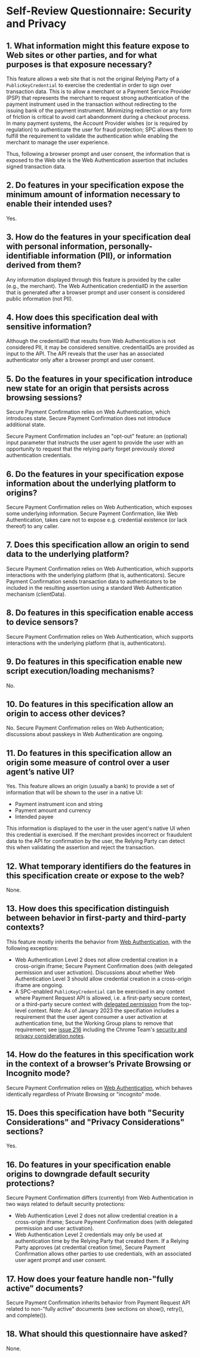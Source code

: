 # Self-Review Questionnaire: Security and Privacy

## 1.  What information might this feature expose to Web sites or other parties, and for what purposes is that exposure necessary? 

This feature allows a web site that is not the original Relying Party of a
`PublicKeyCredential` to exercise the credential in order to sign over
transaction data. This is to allow a merchant or a Payment Service Provider
(PSP) that represents the merchant to request strong authentication of the
payment instrument used in the transaction without redirecting to the issuing
bank of the payment instrument. Minimizing redirection or any form of friction
is critical to avoid cart abandonment during a checkout process. In many
payment systems, the Account Provider wishes (or is required by regulation) to
authenticate the user for fraud protection; SPC allows them to fulfill the
requirement to validate the authentication while enabling the merchant to
manage the user experience.

Thus, following a browser prompt and user consent, the information
that is exposed to the Web site is the Web Authentication assertion
that includes signed transaction data.

## 2. Do features in your specification expose the minimum amount of information necessary to enable their intended uses? 

Yes.

## 3. How do the features in your specification deal with personal information, personally-identifiable information (PII), or information derived from them?

Any information displayed through this feature is provided by the
caller (e.g., the merchant). The Web Authentication credentialID in
the assertion that is generated after a browser prompt and user
consent is considered public information (not PII).

## 4. How does this specification deal with sensitive information?

Although the credentialID that results from Web Authentication is not considered
PII, it may be considered sensitive. credentialIDs are provided as input
to the API. The API reveals that the user has an associated authenticator only
after a browser prompt and user consent.

## 5. Do the features in your specification introduce new state for an origin that persists across browsing sessions? 

Secure Payment Confirmation relies on Web Authentication, which introduces state. Secure Payment Confirmation does not introduce additional state.

Secure Payment Confirmation includes an "opt-out" feature: an
(optional) input parameter that instructs the user agent to provide
the user with an opportunity to request that the relying party forget
previously stored authentication credentials.

## 6. Do the features in your specification expose information about the underlying platform to origins?

Secure Payment Confirmation relies on Web Authentication, which
exposes some underlying information.  Secure Payment Confirmation,
like Web Authentication, takes care not to expose e.g. credential
existence (or lack thereof) to any caller.

## 7. Does this specification allow an origin to send data to the underlying platform? 

Secure Payment Confirmation relies on Web Authentication, which supports interactions with the
underlying platform (that is, authenticators). Secure Payment Confirmation sends transaction
data to authenticators to be included in the resulting assertion using a standard Web
Authentication mechanism (clientData).

## 8. Do features in this specification enable access to device sensors? 

Secure Payment Confirmation relies on Web Authentication, which supports interactions with the
underlying platform (that is, authenticators).

## 9. Do features in this specification enable new script execution/loading mechanisms? 

No.

## 10. Do features in this specification allow an origin to access other devices? 

No. Secure Payment Confirmation relies on Web Authentication; discussions about passkeys in Web Authentication are ongoing.

## 11. Do features in this specification allow an origin some measure of control over a user agent’s native UI? 

Yes. This feature allows an origin (usually a bank) to provide a set of
information that will be shown to the user in a native UI:

* Payment instrument icon and string
* Payment amount and currency
* Intended payee

This information is displayed to the user in the user agent's native UI when
this credential is exercised. If the merchant provides incorrect or fraudulent
data to the API for confirmation by the user, the Relying Party can detect this
when validating the assertion and reject the transaction.

## 12. What temporary identifiers do the features in this specification create or expose to the web? 

None.

## 13. How does this specification distinguish between behavior in first-party and third-party contexts? 

This feature mostly inherits the behavior from [Web Authentication], with the
following exceptions:

- Web Authentication Level 2 does not allow credential creation in a cross-origin iframe; Secure Payment Confirmation does (with delegated permission and user activation). Discussions about whether Web Authentication Level 3 should allow credential creation in a cross-origin iframe are ongoing.
- A SPC-enabled `PublicKeyCredential` can be exercised in any context where
  Payment Request API is allowed, i.e. a first-party secure context, or a
  third-party secure context with [delegated permission] from the top-level
  context. Note: As of January 2023 the specifiation includes a requirement that the user agent consumer a user activation at authentication time, but the Working Group plans to remove that requirement; see [issue 216](https://github.com/w3c/secure-payment-confirmation/issues/216) including the Chrome Team's [security and privacy consideration notes](https://github.com/w3c/secure-payment-confirmation/issues/216#issue-1455821580).

[delegated permission]: https://w3c.github.io/payment-request/#permissions-policy

## 14. How do the features in this specification work in the context of a browser’s Private Browsing or Incognito mode?

Secure Payment Confirmation relies on [Web Authentication], which
behaves identically regardless of Private Browsing or "incognito"
mode.

## 15. Does this specification have both "Security Considerations" and "Privacy Considerations" sections? 

Yes.

## 16. Do features in your specification enable origins to downgrade default security protections?

Secure Payment Confirmation differs (currently) from Web Authentication in two ways related to default security protections:

* Web Authentication Level 2 does not allow credential creation in a cross-origin iframe; Secure Payment Confirmation does (with delegated permission and user activation).
* Web Authentication Level 2 credentials may only be used at authentication time by the Relying Party that created them. If a Relying Party approves (at credential creation time), Secure Payment Confirmation allows other parties to use credentials, with an associated user agent prompt and user consent.

## 17. How does your feature handle non-"fully active" documents?

Secure Payment Confirmation inherits behavior from Payment Request API related
to non-"fully active" documents (see sections on show(), retry(), and complete()).

## 18. What should this questionnaire have asked?

None.

[Payment Request API]: https://w3c.github.io/payment-request
[PublicKeyCredential]: https://www.w3.org/TR/webauthn/#iface-pkcredential
[AuthenticatorAssertionResponse]: https://www.w3.org/TR/webauthn/#authenticatorassertionresponse
[Web Authentication]: https://www.w3.org/TR/webauthn
